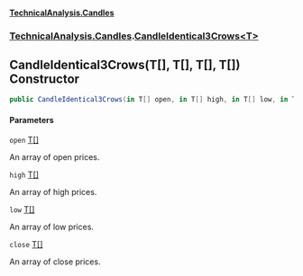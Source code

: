 #### [TechnicalAnalysis.Candles](TechnicalAnalysis.Candles.md 'TechnicalAnalysis.Candles')
### [TechnicalAnalysis.Candles](TechnicalAnalysis.Candles.md#TechnicalAnalysis.Candles 'TechnicalAnalysis.Candles').[CandleIdentical3Crows&lt;T&gt;](CandleIdentical3Crows_T_.md 'TechnicalAnalysis.Candles.CandleIdentical3Crows<T>')

## CandleIdentical3Crows(T[], T[], T[], T[]) Constructor

```csharp
public CandleIdentical3Crows(in T[] open, in T[] high, in T[] low, in T[] close);
```
#### Parameters

<a name='TechnicalAnalysis.Candles.CandleIdentical3Crows_T_.CandleIdentical3Crows(T[],T[],T[],T[]).open'></a>

`open` [T](CandleIdentical3Crows_T_.md#TechnicalAnalysis.Candles.CandleIdentical3Crows_T_.T 'TechnicalAnalysis.Candles.CandleIdentical3Crows<T>.T')[[]](https://docs.microsoft.com/en-us/dotnet/api/System.Array 'System.Array')

An array of open prices.

<a name='TechnicalAnalysis.Candles.CandleIdentical3Crows_T_.CandleIdentical3Crows(T[],T[],T[],T[]).high'></a>

`high` [T](CandleIdentical3Crows_T_.md#TechnicalAnalysis.Candles.CandleIdentical3Crows_T_.T 'TechnicalAnalysis.Candles.CandleIdentical3Crows<T>.T')[[]](https://docs.microsoft.com/en-us/dotnet/api/System.Array 'System.Array')

An array of high prices.

<a name='TechnicalAnalysis.Candles.CandleIdentical3Crows_T_.CandleIdentical3Crows(T[],T[],T[],T[]).low'></a>

`low` [T](CandleIdentical3Crows_T_.md#TechnicalAnalysis.Candles.CandleIdentical3Crows_T_.T 'TechnicalAnalysis.Candles.CandleIdentical3Crows<T>.T')[[]](https://docs.microsoft.com/en-us/dotnet/api/System.Array 'System.Array')

An array of low prices.

<a name='TechnicalAnalysis.Candles.CandleIdentical3Crows_T_.CandleIdentical3Crows(T[],T[],T[],T[]).close'></a>

`close` [T](CandleIdentical3Crows_T_.md#TechnicalAnalysis.Candles.CandleIdentical3Crows_T_.T 'TechnicalAnalysis.Candles.CandleIdentical3Crows<T>.T')[[]](https://docs.microsoft.com/en-us/dotnet/api/System.Array 'System.Array')

An array of close prices.